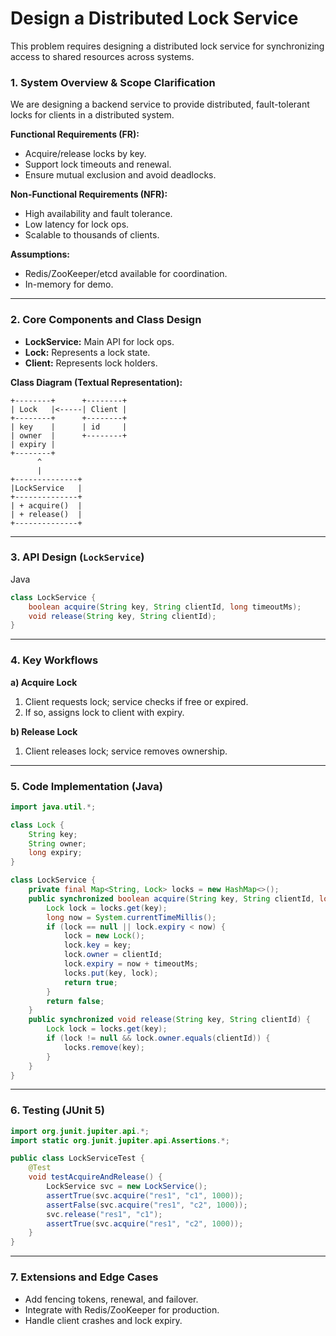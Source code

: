 # Design a Distributed Lock Service

This problem requires designing a distributed lock service for synchronizing access to shared resources across systems.

### **1. System Overview & Scope Clarification**

We are designing a backend service to provide distributed, fault-tolerant locks for clients in a distributed system.

**Functional Requirements (FR):**
- Acquire/release locks by key.
- Support lock timeouts and renewal.
- Ensure mutual exclusion and avoid deadlocks.

**Non-Functional Requirements (NFR):**
- High availability and fault tolerance.
- Low latency for lock ops.
- Scalable to thousands of clients.

**Assumptions:**
- Redis/ZooKeeper/etcd available for coordination.
- In-memory for demo.

---

### **2. Core Components and Class Design**

- **LockService:** Main API for lock ops.
- **Lock:** Represents a lock state.
- **Client:** Represents lock holders.

**Class Diagram (Textual Representation):**

```
+--------+      +--------+
| Lock   |<-----| Client |
+--------+      +--------+
| key    |      | id     |
| owner  |      +--------+
| expiry |
+--------+
      ^
      |
+--------------+
|LockService   |
+--------------+
| + acquire()  |
| + release()  |
+--------------+
```

---

### **3. API Design (`LockService`)**

Java

```java
class LockService {
    boolean acquire(String key, String clientId, long timeoutMs);
    void release(String key, String clientId);
}
```

---

### **4. Key Workflows**

**a) Acquire Lock**
1. Client requests lock; service checks if free or expired.
2. If so, assigns lock to client with expiry.

**b) Release Lock**
1. Client releases lock; service removes ownership.

---

### **5. Code Implementation (Java)**

```java
import java.util.*;

class Lock {
    String key;
    String owner;
    long expiry;
}

class LockService {
    private final Map<String, Lock> locks = new HashMap<>();
    public synchronized boolean acquire(String key, String clientId, long timeoutMs) {
        Lock lock = locks.get(key);
        long now = System.currentTimeMillis();
        if (lock == null || lock.expiry < now) {
            lock = new Lock();
            lock.key = key;
            lock.owner = clientId;
            lock.expiry = now + timeoutMs;
            locks.put(key, lock);
            return true;
        }
        return false;
    }
    public synchronized void release(String key, String clientId) {
        Lock lock = locks.get(key);
        if (lock != null && lock.owner.equals(clientId)) {
            locks.remove(key);
        }
    }
}
```

---

### **6. Testing (JUnit 5)**

```java
import org.junit.jupiter.api.*;
import static org.junit.jupiter.api.Assertions.*;

public class LockServiceTest {
    @Test
    void testAcquireAndRelease() {
        LockService svc = new LockService();
        assertTrue(svc.acquire("res1", "c1", 1000));
        assertFalse(svc.acquire("res1", "c2", 1000));
        svc.release("res1", "c1");
        assertTrue(svc.acquire("res1", "c2", 1000));
    }
}
```

---

### **7. Extensions and Edge Cases**
- Add fencing tokens, renewal, and failover.
- Integrate with Redis/ZooKeeper for production.
- Handle client crashes and lock expiry.
